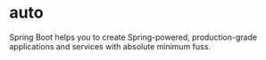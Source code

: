 # auto
Spring Boot helps you to create Spring-powered, production-grade applications and services with absolute minimum fuss.
